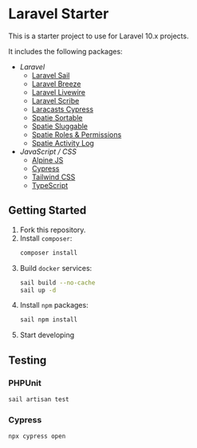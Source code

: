 # Laravel Starter

This is a starter project to use for Laravel 10.x projects. 

It includes the following packages:

- *Laravel*
  - [Laravel Sail](https://laravel.com/docs/10.x/sail)
  - [Laravel Breeze](https://github.com/laravel/breeze)
  - [Laravel Livewire](https://laravel-livewire.com/)
  - [Laravel Scribe](https://scribe.knuckles.wtf/)
  - [Laracasts Cypress](https://github.com/laracasts/cypress)
  - [Spatie Sortable](https://github.com/spatie/eloquent-sortable)
  - [Spatie Sluggable](https://github.com/spatie/laravel-sluggable)
  - [Spatie Roles & Permissions](https://spatie.be/docs/laravel-permission/v5/introduction)
  - [Spatie Activity Log](https://spatie.be/docs/laravel-activitylog/v4/introduction)
- *JavaScript / CSS*
  - [Alpine JS](https://alpinejs.dev/)
  - [Cypress](https://www.cypress.io/)
  - [Tailwind CSS](https://tailwindcss.com/)
  - [TypeScript](https://www.typescriptlang.org/)

## Getting Started

1. Fork this repository.
2. Install `composer`:
   ```bash
   composer install
   ```
3. Build `docker` services:
   ```bash
   sail build --no-cache
   sail up -d
   ```
4. Install `npm` packages:
   ```bash
   sail npm install
   ```
5. Start developing

## Testing

### PHPUnit

```bash
sail artisan test
```

### Cypress

```bash
npx cypress open
```
